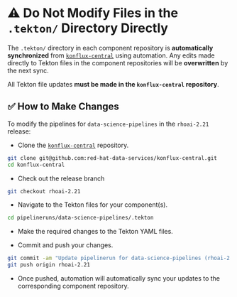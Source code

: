 # ⚠️ Do Not Modify Files in the `.tekton/` Directory Directly

The `.tekton/` directory in each component repository is **automatically synchronized** from [`konflux-central`](https://github.com/red-hat-data-services/konflux-central) using automation. Any edits made directly to Tekton files in the component repositories will be **overwritten** by the next sync.

All Tekton file updates **must be made in the `konflux-central` repository**.

## ✅ How to Make Changes

To modify the pipelines for `data-science-pipelines` in the `rhoai-2.21` release:

- Clone the [`konflux-central`](https://github.com/red-hat-data-services/konflux-central) repository.

```bash
git clone git@github.com:red-hat-data-services/konflux-central.git
cd konflux-central
```

- Check out the release branch

```bash
git checkout rhoai-2.21
```

- Navigate to the Tekton files for your component(s).

```bash
cd pipelineruns/data-science-pipelines/.tekton
```

- Make the required changes to the Tekton YAML files.

- Commit and push your changes.

```bash
git commit -am "Update pipelinerun for data-science-pipelines (rhoai-2.21)"
git push origin rhoai-2.21
```

- Once pushed, automation will automatically sync your updates to the corresponding component repository.
